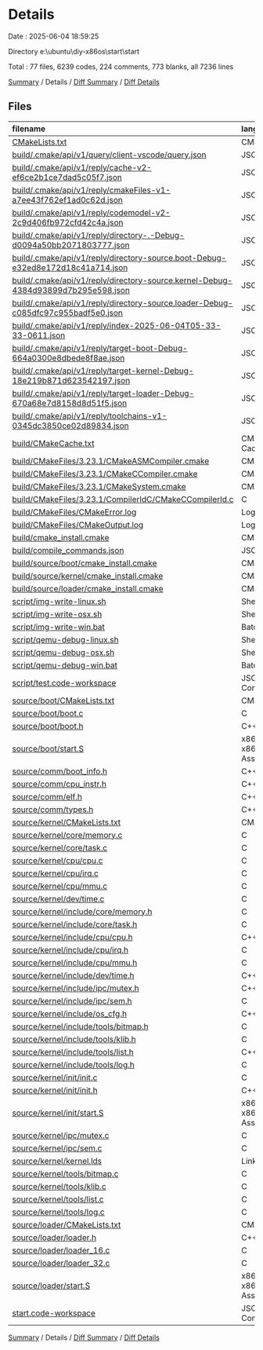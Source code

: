 # Details

Date : 2025-06-04 18:59:25

Directory e:\\ubuntu\\diy-x86os\\start\\start

Total : 77 files,  6239 codes, 224 comments, 773 blanks, all 7236 lines

[Summary](results.md) / Details / [Diff Summary](diff.md) / [Diff Details](diff-details.md)

## Files
| filename | language | code | comment | blank | total |
| :--- | :--- | ---: | ---: | ---: | ---: |
| [CMakeLists.txt](/CMakeLists.txt) | CMake | 51 | 0 | 13 | 64 |
| [build/.cmake/api/v1/query/client-vscode/query.json](/build/.cmake/api/v1/query/client-vscode/query.json) | JSON | 1 | 0 | 0 | 1 |
| [build/.cmake/api/v1/reply/cache-v2-ef6ce2b1ce7dad5c05f7.json](/build/.cmake/api/v1/reply/cache-v2-ef6ce2b1ce7dad5c05f7.json) | JSON | 1,251 | 0 | 1 | 1,252 |
| [build/.cmake/api/v1/reply/cmakeFiles-v1-a7ee43f762ef1ad0c62d.json](/build/.cmake/api/v1/reply/cmakeFiles-v1-a7ee43f762ef1ad0c62d.json) | JSON | 115 | 0 | 1 | 116 |
| [build/.cmake/api/v1/reply/codemodel-v2-2c9d406fb972cfd42c4a.json](/build/.cmake/api/v1/reply/codemodel-v2-2c9d406fb972cfd42c4a.json) | JSON | 159 | 0 | 1 | 160 |
| [build/.cmake/api/v1/reply/directory-.-Debug-d0094a50bb2071803777.json](/build/.cmake/api/v1/reply/directory-.-Debug-d0094a50bb2071803777.json) | JSON | 14 | 0 | 1 | 15 |
| [build/.cmake/api/v1/reply/directory-source.boot-Debug-e32ed8e172d18c41a714.json](/build/.cmake/api/v1/reply/directory-source.boot-Debug-e32ed8e172d18c41a714.json) | JSON | 14 | 0 | 1 | 15 |
| [build/.cmake/api/v1/reply/directory-source.kernel-Debug-4384d93899d7b295e598.json](/build/.cmake/api/v1/reply/directory-source.kernel-Debug-4384d93899d7b295e598.json) | JSON | 14 | 0 | 1 | 15 |
| [build/.cmake/api/v1/reply/directory-source.loader-Debug-c085dfc97c955badf5e0.json](/build/.cmake/api/v1/reply/directory-source.loader-Debug-c085dfc97c955badf5e0.json) | JSON | 14 | 0 | 1 | 15 |
| [build/.cmake/api/v1/reply/index-2025-06-04T05-33-33-0611.json](/build/.cmake/api/v1/reply/index-2025-06-04T05-33-33-0611.json) | JSON | 132 | 0 | 1 | 133 |
| [build/.cmake/api/v1/reply/target-boot-Debug-664a0300e8dbede8f8ae.json](/build/.cmake/api/v1/reply/target-boot-Debug-664a0300e8dbede8f8ae.json) | JSON | 162 | 0 | 1 | 163 |
| [build/.cmake/api/v1/reply/target-kernel-Debug-18e219b871d623542197.json](/build/.cmake/api/v1/reply/target-kernel-Debug-18e219b871d623542197.json) | JSON | 336 | 0 | 1 | 337 |
| [build/.cmake/api/v1/reply/target-loader-Debug-670a68e7d8158d8d51f5.json](/build/.cmake/api/v1/reply/target-loader-Debug-670a68e7d8158d8d51f5.json) | JSON | 170 | 0 | 1 | 171 |
| [build/.cmake/api/v1/reply/toolchains-v1-0345dc3850ce02d89834.json](/build/.cmake/api/v1/reply/toolchains-v1-0345dc3850ce02d89834.json) | JSON | 48 | 0 | 1 | 49 |
| [build/CMakeCache.txt](/build/CMakeCache.txt) | CMake Cache | 312 | 0 | 74 | 386 |
| [build/CMakeFiles/3.23.1/CMakeASMCompiler.cmake](/build/CMakeFiles/3.23.1/CMakeASMCompiler.cmake) | CMake | 14 | 0 | 7 | 21 |
| [build/CMakeFiles/3.23.1/CMakeCCompiler.cmake](/build/CMakeFiles/3.23.1/CMakeCCompiler.cmake) | CMake | 55 | 0 | 18 | 73 |
| [build/CMakeFiles/3.23.1/CMakeSystem.cmake](/build/CMakeFiles/3.23.1/CMakeSystem.cmake) | CMake | 10 | 0 | 6 | 16 |
| [build/CMakeFiles/3.23.1/CompilerIdC/CMakeCCompilerId.c](/build/CMakeFiles/3.23.1/CompilerIdC/CMakeCCompilerId.c) | C | 633 | 61 | 135 | 829 |
| [build/CMakeFiles/CMakeError.log](/build/CMakeFiles/CMakeError.log) | Log | 53 | 0 | 56 | 109 |
| [build/CMakeFiles/CMakeOutput.log](/build/CMakeFiles/CMakeOutput.log) | Log | 20 | 0 | 15 | 35 |
| [build/cmake\_install.cmake](/build/cmake_install.cmake) | CMake | 48 | 0 | 10 | 58 |
| [build/compile\_commands.json](/build/compile_commands.json) | JSON | 97 | 0 | 0 | 97 |
| [build/source/boot/cmake\_install.cmake](/build/source/boot/cmake_install.cmake) | CMake | 33 | 0 | 7 | 40 |
| [build/source/kernel/cmake\_install.cmake](/build/source/kernel/cmake_install.cmake) | CMake | 33 | 0 | 7 | 40 |
| [build/source/loader/cmake\_install.cmake](/build/source/loader/cmake_install.cmake) | CMake | 33 | 0 | 7 | 40 |
| [script/img-write-linux.sh](/script/img-write-linux.sh) | Shell Script | 16 | 18 | 10 | 44 |
| [script/img-write-osx.sh](/script/img-write-osx.sh) | Shell Script | 16 | 17 | 11 | 44 |
| [script/img-write-win.bat](/script/img-write-win.bat) | Batch | 14 | 25 | 10 | 49 |
| [script/qemu-debug-linux.sh](/script/qemu-debug-linux.sh) | Shell Script | 2 | 1 | 1 | 4 |
| [script/qemu-debug-osx.sh](/script/qemu-debug-osx.sh) | Shell Script | 1 | 1 | 1 | 3 |
| [script/qemu-debug-win.bat](/script/qemu-debug-win.bat) | Batch | 1 | 1 | 1 | 3 |
| [script/test.code-workspace](/script/test.code-workspace) | JSON with Comments | 10 | 0 | 0 | 10 |
| [source/boot/CMakeLists.txt](/source/boot/CMakeLists.txt) | CMake | 15 | 0 | 4 | 19 |
| [source/boot/boot.c](/source/boot/boot.c) | C | 6 | 14 | 4 | 24 |
| [source/boot/boot.h](/source/boot/boot.h) | C++ | 3 | 10 | 2 | 15 |
| [source/boot/start.S](/source/boot/start.S) | x86 and x86_64 Assembly | 40 | 0 | 6 | 46 |
| [source/comm/boot\_info.h](/source/comm/boot_info.h) | C++ | 14 | 0 | 7 | 21 |
| [source/comm/cpu\_instr.h](/source/comm/cpu_instr.h) | C++ | 105 | 0 | 15 | 120 |
| [source/comm/elf.h](/source/comm/elf.h) | C++ | 43 | 2 | 13 | 58 |
| [source/comm/types.h](/source/comm/types.h) | C++ | 7 | 0 | 2 | 9 |
| [source/kernel/CMakeLists.txt](/source/kernel/CMakeLists.txt) | CMake | 15 | 0 | 3 | 18 |
| [source/kernel/core/memory.c](/source/kernel/core/memory.c) | C | 145 | 12 | 17 | 174 |
| [source/kernel/core/task.c](/source/kernel/core/task.c) | C | 240 | 4 | 22 | 266 |
| [source/kernel/cpu/cpu.c](/source/kernel/cpu/cpu.c) | C | 67 | 0 | 9 | 76 |
| [source/kernel/cpu/irq.c](/source/kernel/cpu/irq.c) | C | 227 | 1 | 17 | 245 |
| [source/kernel/cpu/mmu.c](/source/kernel/cpu/mmu.c) | C | 0 | 0 | 1 | 1 |
| [source/kernel/dev/time.c](/source/kernel/dev/time.c) | C | 26 | 0 | 3 | 29 |
| [source/kernel/include/core/memory.h](/source/kernel/include/core/memory.h) | C | 29 | 0 | 6 | 35 |
| [source/kernel/include/core/task.h](/source/kernel/include/core/task.h) | C | 64 | 8 | 18 | 90 |
| [source/kernel/include/cpu/cpu.h](/source/kernel/include/cpu/cpu.h) | C++ | 56 | 0 | 14 | 70 |
| [source/kernel/include/cpu/irq.h](/source/kernel/include/cpu/irq.h) | C | 81 | 0 | 17 | 98 |
| [source/kernel/include/cpu/mmu.h](/source/kernel/include/cpu/mmu.h) | C | 65 | 0 | 7 | 72 |
| [source/kernel/include/dev/time.h](/source/kernel/include/dev/time.h) | C++ | 11 | 0 | 5 | 16 |
| [source/kernel/include/ipc/mutex.h](/source/kernel/include/ipc/mutex.h) | C++ | 14 | 0 | 9 | 23 |
| [source/kernel/include/ipc/sem.h](/source/kernel/include/ipc/sem.h) | C | 13 | 0 | 3 | 16 |
| [source/kernel/include/os\_cfg.h](/source/kernel/include/os_cfg.h) | C++ | 9 | 8 | 4 | 21 |
| [source/kernel/include/tools/bitmap.h](/source/kernel/include/tools/bitmap.h) | C | 15 | 8 | 6 | 29 |
| [source/kernel/include/tools/klib.h](/source/kernel/include/tools/klib.h) | C | 29 | 0 | 8 | 37 |
| [source/kernel/include/tools/list.h](/source/kernel/include/tools/list.h) | C++ | 54 | 0 | 12 | 66 |
| [source/kernel/include/tools/log.h](/source/kernel/include/tools/log.h) | C | 5 | 0 | 5 | 10 |
| [source/kernel/init/init.c](/source/kernel/init/init.c) | C | 81 | 14 | 9 | 104 |
| [source/kernel/init/init.h](/source/kernel/init/init.h) | C++ | 3 | 0 | 5 | 8 |
| [source/kernel/init/start.S](/source/kernel/init/start.S) | x86 and x86_64 Assembly | 132 | 0 | 37 | 169 |
| [source/kernel/ipc/mutex.c](/source/kernel/ipc/mutex.c) | C | 49 | 8 | 6 | 63 |
| [source/kernel/ipc/sem.c](/source/kernel/ipc/sem.c) | C | 47 | 0 | 4 | 51 |
| [source/kernel/kernel.lds](/source/kernel/kernel.lds) | LinkerScript | 22 | 0 | 7 | 29 |
| [source/kernel/tools/bitmap.c](/source/kernel/tools/bitmap.c) | C | 65 | 0 | 2 | 67 |
| [source/kernel/tools/klib.c](/source/kernel/tools/klib.c) | C | 206 | 2 | 11 | 219 |
| [source/kernel/tools/list.c](/source/kernel/tools/list.c) | C | 78 | 0 | 6 | 84 |
| [source/kernel/tools/log.c](/source/kernel/tools/log.c) | C | 38 | 9 | 10 | 57 |
| [source/loader/CMakeLists.txt](/source/loader/CMakeLists.txt) | CMake | 15 | 0 | 3 | 18 |
| [source/loader/loader.h](/source/loader/loader.h) | C++ | 17 | 0 | 8 | 25 |
| [source/loader/loader\_16.c](/source/loader/loader_16.c) | C | 67 | 0 | 13 | 80 |
| [source/loader/loader\_32.c](/source/loader/loader_32.c) | C | 91 | 0 | 6 | 97 |
| [source/loader/start.S](/source/loader/start.S) | x86 and x86_64 Assembly | 29 | 0 | 6 | 35 |
| [start.code-workspace](/start.code-workspace) | JSON with Comments | 19 | 0 | 0 | 19 |

[Summary](results.md) / Details / [Diff Summary](diff.md) / [Diff Details](diff-details.md)